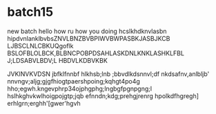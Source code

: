 # batch15
new batch
hello how ru 
how you doing 
hcslkhdknvlasbn hipdvnlanklbvbsZNVLBNZBVBPIWVBWPASBKJASBJKCB LJBSCLNLCBKUQgoflk BSLOFBLOLBCK,BLBNCPOBPDSAHLASKDNLKNKLASHKLFBL
J;LDSABVLBDV;L
HBDVLKDBVKBK

JVKINVKVDSN 
jbfklfnnbf
hlkhsb;lnb
;bbvdlkdsnnvl;df
nkdsafnv,anlbljb'
nnvngv;aljg;gjgfhiogtpaershpoing;kqhgt4po4g
hho;egwh.kngevphrp34ojphgphg;lngbgfpgnpgng;l
hslhkghvkwlhoigpojgtp;jqb
efnndn;kdg;prehgjrenrg
hpolkdfhgregh]
erhlgrn;erghh'[gwer'hgvh
